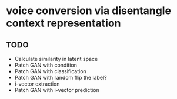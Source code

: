 # voice conversion via disentangle context representation

## TODO
- Calculate similarity in latent space
- Patch GAN with condition
- Patch GAN with classification
- Patch GAN with random flip the label?
- i-vector extraction
- Patch GAN with i-vector prediction
